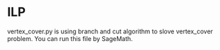 # ILP

vertex_cover.py is using branch and cut algorithm to slove vertex_cover problem. You can run this file by SageMath.
